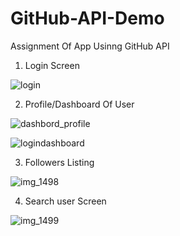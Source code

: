 # GitHub-API-Demo
Assignment Of App Usinng GitHub API
1. Login Screen 

![login](https://user-images.githubusercontent.com/45251228/50773020-959d3800-12b5-11e9-9616-b2cb4ffb7d4c.png)


2. Profile/Dashboard Of User

![dashbord_profile](https://user-images.githubusercontent.com/45251228/50773135-f2005780-12b5-11e9-89c3-c57fdf1f91bb.png)

![logindashboard](https://user-images.githubusercontent.com/45251228/50773043-ac438f00-12b5-11e9-9e2d-eb506984fb8e.png)


3. Followers Listing

![img_1498](https://user-images.githubusercontent.com/45251228/50819817-29701200-1351-11e9-93e0-2e97201a89ab.png)


4. Search user Screen

![img_1499](https://user-images.githubusercontent.com/45251228/50819823-2bd26c00-1351-11e9-826e-371659de5c0b.png)

